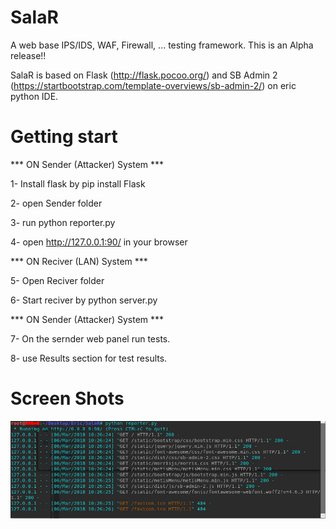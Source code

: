 # SalaR
A web base IPS/IDS, WAF, Firewall, ... testing framework.
This is an Alpha release!!

SalaR is based on Flask (http://flask.pocoo.org/) and SB Admin 2 (https://startbootstrap.com/template-overviews/sb-admin-2/) on eric python IDE.


# Getting start

*** ON Sender (Attacker) System ***

1- Install flask by pip install Flask

2- open Sender folder 

3- run python reporter.py

4- open http://127.0.0.1:90/ in your browser

*** ON Reciver (LAN) System ***

5- Open Reciver folder

6- Start reciver by python server.py 

*** ON Sender (Attacker) System ***

7- On the sernder web panel run tests.

8- use Results section for test results.

# Screen Shots

![Alt text](https://raw.githubusercontent.com/Pouya47/SalaR/master/ScreenShots/01-webconsole.JPG)

